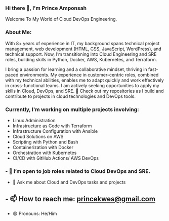 ### Hi there 👋, I'm Prince Amponsah

Welcome To My World of Cloud DevOps Engineering.

### About Me:

With 8+ years of experience in IT, my background spans technical project management, web development (HTML, CSS, JavaScript, WordPress), and technical support. Now, I’m transitioning into Cloud Engineering and SRE roles, building skills in Python, Docker, AWS, Kubernetes, and Terraform.

I bring a passion for learning and a collaborative mindset, thriving in fast-paced environments. My experience in customer-centric roles, combined with my technical abilities, enables me to adapt quickly and work effectively in cross-functional teams. I am actively seeking opportunities to apply my skills in Cloud, DevOps, and SRE.
📂 Check out my repositories as I build and contribute to projects in cloud technologies and DevOps tools.

### Currently, I'm working on multiple projects involving: ###

- Linux Administration
- Infrastructure as Code with Terraform
- Infrastructure Configuration with Ansible
- Cloud Solutions on AWS
- Scripting with Python and Bash
- Containerization with Docker
- Orchestration with Kubernetes
-  CI/CD with GitHub Actions/ AWS DevOps

### - 👯 I’m open to job roles related to Cloud DevOps and SRE.
- 💬 Ask me about Cloud and DevOps tasks and projects
## - 📫 How to reach me: <a href="mailto:princekwes@gmail.com">princekwes@gmail.com</a>
- 😄 Pronouns: He/Him

